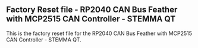 ## Factory Reset file - RP2040 CAN Bus Feather with MCP2515 CAN Controller - STEMMA QT

This is the factory reset file for the RP2040 CAN Bus Feather with MCP2515 CAN Controller - STEMMA QT.